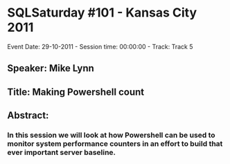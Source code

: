 # SQLSaturday #101 - Kansas City 2011
Event Date: 29-10-2011 - Session time: 00:00:00 - Track: Track 5
## Speaker: Mike Lynn
## Title: Making Powershell count
## Abstract:
### In this session we will look at how Powershell can be used to monitor system performance counters in an effort to build that ever important server baseline.
